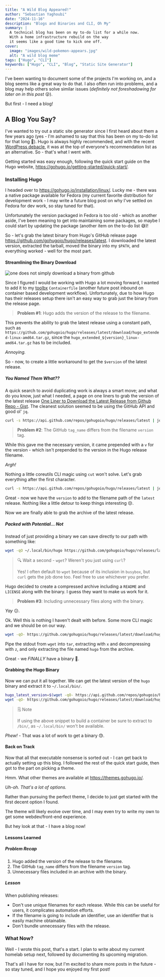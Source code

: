 ```yaml
---
title: "A Wild Blog Appeared!"
author: "Sebastian Yaghoubi"
date: "2024-11-16"
description: "Blogs and Binaries and CLI, Oh My"
summary: |
  A technical blog has been on my to-do list for a while now.
  With a home infrastructure rebuild on the way
  it seems like a good time to kick one off.
cover:
  image: "images/wild-pokemon-appears.jpg"
  alt: "A wild blog meme"
tags: ["Hugo", "CLI"]
keywords: ["Hugo", "CLI", "Blog", "Static Site Generator"]
---
```


I've been wanting to document some of the projects I'm working on, and a blog
seems like a great way to do that. I also often run into problems, and a blog
may help others solve similar issues (_definitely not foreshadowing for later on
in this post_ :stuck_out_tongue_winking_eye:).

But first - I need a blog!

## A Blog You Say?

I've wanted to try out a static site generator since I first heard about them a
few years ago (yes - I'm ashamed to say that this has been on my to-do list for
that long :grimacing:). Hugo is always highly recommended, and with the recent
[WordPress debacle](https://www.theverge.com/2024/9/27/24256361/wordpress-wp-engine-drama-explained-matt-mullenweg),
it was at the top of everyone's recommendation list as an alternative. So -
that's what I went with.

Getting started was easy enough, following the quick start guide on the Hugo
website, <https://gohugo.io/getting-started/quick-start/>.

### Installing Hugo

I headed over to <https://gohugo.io/installation/linux/>. Lucky me - there was a
native package available for Fedora (my current favorite distribution for
development work - I may write a future blog post on why I've settled on Fedora
for dev work, so stay tuned for that).

Unfortunately the version packaged in Fedora is too old - which as another
aside, I've been meaning to get into maintaining some packages, so maybe I could
start by updating the package (another item on the to-do list :sweat_smile:)!

So - let's grab the latest binary from Hugo's GitHub release page
<https://github.com/gohugoio/hugo/releases/latest>. I downloaded the latest
version, extracted the tarball, moved the binary into my `$PATH`, and everything
worked - well for the most part.

#### Streamlining the Binary Download

![one does not simply download a binary from github](./images/one-does-not-simply.jpg)

Since I figured I would be working with Hugo a lot moving forward, I wanted to
add it to my [toolbx](https://containertoolbx.org/) `Containerfile` (another
future post inbound on container based development workflow). Unfortunately, due
to how Hugo has their releases setup there isn't an easy way to grab just the
binary from the release page.

> **Problem #1**: Hugo adds the version of the release to the filename.

This prevents the ability to grab the latest release using a constant path, such
as
`https://github.com/gohugoio/hugo/releases/latest/download/hugo_extended-linux-amd64.tar.gz`,
since the `hugo_extended_${version}_linux-amd64.tar.gz` has to be included.

_Annoying._

So - now, to create a little workaround to get the `$version` of the latest
release.

##### You Named Them What??

A quick search to avoid duplicating work is always a smart move; and what do you
know, just what I needed, a page on one liners to grab the version of the latest
release
[One Liner to Download the Latest Release from Github Repo - Gist](https://gist.github.com/steinwaywhw/a4cd19cda655b8249d908261a62687f8).
The cleanest solution seemed to be using the GitHub API and good ol' `jq`.

```sh
curl -s https://api.github.com/repos/gohugoio/hugo/releases/latest | jq -r '.tag_name'
```

> **Problem #2**: The GitHub `tag_name` differs from the filename `version` tag.

While this gave me the necessary version, it came prepended with a `v` for the
version - which isn't prepended to the version in the Hugo release filename.

_Argh!_

Nothing a little coreutils CLI magic using `cut` won't solve. Let's grab
everything after the first character.

```sh
curl -s https://api.github.com/repos/gohugoio/hugo/releases/latest | jq -r '.tag_name' | cut -c 2-
```

Great - now we have the `version` to add to the filename path of the `latest`
release. Nothing like a little detour to keep things interesting :unamused:.

Now we are finally able to grab the archive of the latest release.

##### Packed with Potential... Not

Instead of just providing a binary we can save directly to our path with
something like:

```bash
wget -qO ~/.local/bin/hugo https://github.com/gohugoio/hugo/releases/latest/download/hugo_extended_${version:?}_linux-amd64.tar.gz
```

> :mag: Wait a second - `wget`? Weren't you just using `curl`?
>
> Yes! I often default to `wget` because of its inclusion in `busybox`, but
> `curl` gets the job done too. Feel free to use whichever you prefer.

Hugo decided to create a compressed archive including a `README` and `LICENSE`
along with the binary. I guess they want to make us work for it.

> **Problem #3**: Including unnecessary files along with the binary.

_Yay_ :confused:.

Ok. Well this is nothing I haven't dealt with before. Some more CLI magic and we
should be on our way.

```bash
wget -qO- https://github.com/gohugoio/hugo/releases/latest/download/hugo_extended_${version:?}_linux-amd64.tar.gz | tar xz hugo
```

Pipe the stdout from `wget` into `tar`, extracting with `x` and decompressing
with `z`, and only extracting the file named `hugo` from the archive.

Great - we _FINALLY_ have a binary :triumph:.

#### Grabbing the Hugo Binary

Now we can put it all together. We can get the latest version of the `hugo`
binary and extract it to `~/.local/bin/`.

```sh
hugo_latest_version=$(wget -qO- https://api.github.com/repos/gohugoio/hugo/releases/latest | jq -r '.tag_name' | cut -c 2-)
wget -qO- https://github.com/gohugoio/hugo/releases/latest/download/hugo_extended_${hugo_latest_version}_linux-amd64.tar.gz | tar xzv -C ~/.local/bin/ hugo
```

> :spiral_notepad: Note
>
> If using the above snippet to build a container be sure to extract to `/bin/`,
> as `~/.local/bin/` won't be available.

_Phew!_ - That was a lot of work to get a binary :sweat:.

#### Back on Track

Now that all that executable nonsense is sorted out - I can get back to actually
setting up this blog. I followed the rest of the quick start guide, then got to
the part on picking a theme.

Hmm. What other themes are available at <https://themes.gohugo.io/>.

_Uh-oh. That's a lot of options._

Rather than pursuing the perfect theme, I decide to just get started with the
first decent option I found.

The theme will likely evolve over time, and I may even try to write my own to
get some webdev/front-end experience.

But hey look at that - I have a blog now!

#### Lessons Learned

##### Problem Recap

1. Hugo added the version of the release to the filename.
2. The GitHub `tag_name` differs from the filename `version` tag.
3. Unnecessary files included in an archive with the binary.

##### Lesson

When publishing releases:

- Don't use unique filenames for each release. While this can be useful for
  users, it complicates automation efforts.
- If the filename is going to include an identifier, use an identifier that is
  easily machine obtainable.
- Don't bundle unnecessary files with the release.

### What Now?

Well - I wrote this post, that's a start. I plan to write about my current
homelab setup next, followed by documenting its upcoming migration.

That's all I have for now, but I'm excited to share more posts in the future -
so stay tuned, and I hope you enjoyed my first post!
